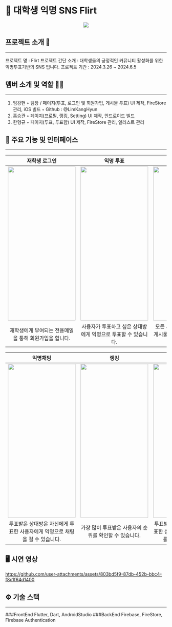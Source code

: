 # 🤝 대학생 익명 SNS Flirt
<p align="center"><img src="https://github.com/user-attachments/assets/d842d41e-ccb3-41b5-ab15-3f890dea9016"></p>


## 프로젝트 소개 📝
---
프로젝트 명 : Flirt
프로젝트 간단 소개 : 대학생들의 긍정적인 커뮤니티 활성화를 위한 익명투표기반의 SNS 입니다.
프로젝트 기간 : 2024.3.26 ~ 2024.6.5

## 멤버 소개 및 역할 👨‍💻
---
1. 임강현
   ◦ 팀장 / 페이지(투표, 로그인 및 회원가입, 게시물 투표) UI 제작, FireStore 관리, iOS 빌드
   ◦ Github : @LimKangHyun
2. 홍승관
   ◦ 페이지(프로필, 랭킹, Setting) UI 제작, 안드로이드 빌드
3. 한형규
   ◦ 페이지(투표, 투표함) UI 제작, FireStore 관리, 일러스트 관리 


## 📱 주요 기능 및 인터페이스
---
|재학생 로그인|익명 투표|게시물 투표|
|:---:|:---:|:---:|
|<img src="https://github.com/user-attachments/assets/7de9bbed-d667-4ea8-9635-61603347f25f" width="211" height="479" />|<img src="https://github.com/user-attachments/assets/8b6aac9c-0a37-4e1f-8715-d03f1a867b49" width="211" height="479" />|<img src="https://github.com/user-attachments/assets/3fbd81c6-ea31-4bec-91ab-131871a2ad97" width="211" height="479" />|
|재학생에게 부여되는 전용메일을 통해 회원가입을 합니다.|사용자가 투표하고 싶은 상대방에게 익명으로 투표할 수 있습니다.|모든 사용자가 볼 수 있는 투표 게시물을 생성하고 투표할 수 있습니다.|

|익명채팅|랭킹|내가 받은 투표|
|:---:|:---:|:---:|
|<img src="https://github.com/user-attachments/assets/8818f832-c77c-4e18-bca8-ee3afe335faa" width="211" height="479" />|<img src="https://github.com/user-attachments/assets/08b82ca0-5ad7-47e5-87a0-e3e72772e26d" width="211" height="479" />|<img src="https://github.com/user-attachments/assets/8f1a87cf-0c81-44e9-887a-90a5ee3ffe66" width="211" height="479" />|
|투표받은 상대방은 자신에게 투표한 사용자에게 익명으로 채팅을 걸 수 있습니다.|가장 많이 투표받은 사용자의 순위를 확인할 수 있습니다.|투표받은 사용자는 자신에게 투표한 상대방의 힌트 및 부가정보를 확인할 수 있습니다.|


## 🖥️ 시연 영상
https://github.com/user-attachments/assets/803bd5f9-87db-452b-bbc4-f8c1f64d1400




## ⚙️ 기술 스택
---
###FrontEnd
Flutter, Dart, AndroidStudio
###BackEnd
Firebase, FireStore, Firebase Authentication
